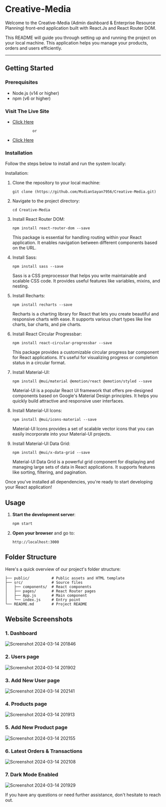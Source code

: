 # Creative-Media 
Welcome to the Creative-Media (Admin dashboard & Enterprise Resource Planning) front-end application built with React.Js and React Router DOM.

This README will guide you through setting up and running the project on your local machine. This application helps you manage your products, orders and users efficiently.

-------------------------------------------------------------------------------------------------
## Getting Started
### Prerequisites
- Node.js (v14 or higher)
- npm (v6 or higher)

### Visit The Live Site

- [Click Here](https://melodic-alfajores-ebb96d.netlify.app/)

               or

- [Click Here](https://creative-media.onrender.com/)



### Installation
Follow the steps below to install and run the system locally:

Installation:
1. Clone the repository to your local machine:
   ```
   git clone (https://github.com/MsdianSayan7956/Creative-Media.git)
   ```
2. Navigate to the project directory:
   ```
   cd Creative-Media
   ```
3. Install React Router DOM:
   ```
   npm install react-router-dom --save
   ```
   This package is essential for handling routing within your React application. It enables navigation between different components based on the URL.
   
4. Install Sass:
   ```
   npm install sass --save
   ```
   Sass is a CSS preprocessor that helps you write maintainable and scalable CSS code. It provides useful features like variables, mixins, and nesting.

5. Install Recharts:
   ```
   npm install recharts --save
   ```
   Recharts is a charting library for React that lets you create beautiful and responsive charts with ease. It supports various chart types like line charts, bar charts, and pie charts.

6. Install React Circular Progressbar:
   ```
   npm install react-circular-progressbar --save
   ```
   This package provides a customizable circular progress bar component for React applications. It's useful for visualizing progress or completion status in a circular format.

7. Install Material-UI:
   ```
   npm install @mui/material @emotion/react @emotion/styled --save
   ```
   Material-UI is a popular React UI framework that offers pre-designed components based on Google's Material Design principles. It helps you quickly build attractive and responsive user interfaces.

8. Install Material-UI Icons:
   ```
   npm install @mui/icons-material --save
   ```
   Material-UI Icons provides a set of scalable vector icons that you can easily incorporate into your Material-UI projects.

9. Install Material-UI Data Grid:
   ```
   npm install @mui/x-data-grid --save
   ```
   Material-UI Data Grid is a powerful grid component for displaying and managing large sets of data in React applications. It supports features like sorting, filtering, and pagination.

Once you've installed all dependencies, you're ready to start developing your React application!

## Usage
1. **Start the development server**:
   ```bash
   npm start
   ```
2. **Open your browser** and go to:
   ```
   http://localhost:3000
   ```

## Folder Structure
Here's a quick overview of our project's folder structure:
```
├── public/          # Public assets and HTML template
├── src/             # Source files
│   ├── components/  # React components
│   ├── pages/       # React Router pages
│   ├── App.js       # Main component
│   └── index.js     # Entry point
└── README.md        # Project README
```
## Website Screenshots

### 1. Dashboard

![Screenshot 2024-03-14 201846](https://github.com/MsdianSayan7956/LocalRepo/assets/115487136/836547d7-cc72-4672-907a-7b53b016bf0f)

### 2. Users page

![Screenshot 2024-03-14 201902](https://github.com/MsdianSayan7956/LocalRepo/assets/115487136/0143ccdf-c543-41c6-9657-d8163a34055f)

### 3. Add New User page

![Screenshot 2024-03-14 202141](https://github.com/MsdianSayan7956/LocalRepo/assets/115487136/6d1f939f-7e16-49d8-b76c-2b7108475c1e)

### 4. Products page

![Screenshot 2024-03-14 201913](https://github.com/MsdianSayan7956/LocalRepo/assets/115487136/667c7dbe-a716-433f-9ca2-fb8a0eb39739)

### 5. Add New Product page

![Screenshot 2024-03-14 202155](https://github.com/MsdianSayan7956/LocalRepo/assets/115487136/f8dd300c-471e-46cd-b11b-21f68e9fc6c4)

### 6. Latest Orders & Transactions

![Screenshot 2024-03-14 202108](https://github.com/MsdianSayan7956/LocalRepo/assets/115487136/c162a42c-f00b-484c-84bf-96f5606dc41a)

### 7. Dark Mode Enabled

![Screenshot 2024-03-14 201929](https://github.com/MsdianSayan7956/LocalRepo/assets/115487136/b45e919c-3f5f-4b8d-acfe-3a33638bb0aa)


If you have any questions or need further assistance, don't hesitate to reach out.
